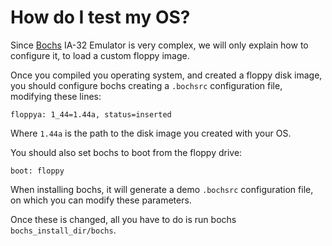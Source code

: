 # How do I test my OS? #

Since [Bochs](http://bochs.sf.net) IA-32 Emulator is very complex, we will only explain how to configure it, to load a custom floppy image.

Once you compiled you operating system, and created a floppy disk image, you should configure bochs creating a `.bochsrc` configuration file, modifying these lines:
```
floppya: 1_44=1.44a, status=inserted
```
Where `1.44a` is the path to the disk image you created with your OS.

You should also set bochs to boot from the floppy drive:
```
boot: floppy 
```
When installing bochs, it will generate a demo `.bochsrc` configuration file, on which you can modify these parameters.

Once these is changed, all you have to do is run bochs `bochs_install_dir/bochs`.